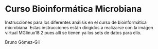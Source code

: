 # Curso Bioinformática Microbiana
Instrucciones para los diferentes análisis en el curso de bioinformática microbiana.
Estas instrucciones están dirigidos a realizarse con la imágen virtual MGlinux18.2 pues allí se tienen ya los sets de datos para ello.

Bruno Gómez-Gil
